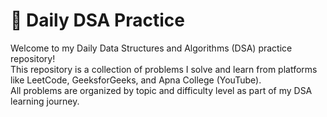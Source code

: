 # 🧠 Daily DSA Practice

Welcome to my Daily Data Structures and Algorithms (DSA) practice repository!  
This repository is a collection of problems I solve and learn from platforms like LeetCode, GeeksforGeeks, and Apna College (YouTube).  
All problems are organized by topic and difficulty level as part of my DSA learning journey.



